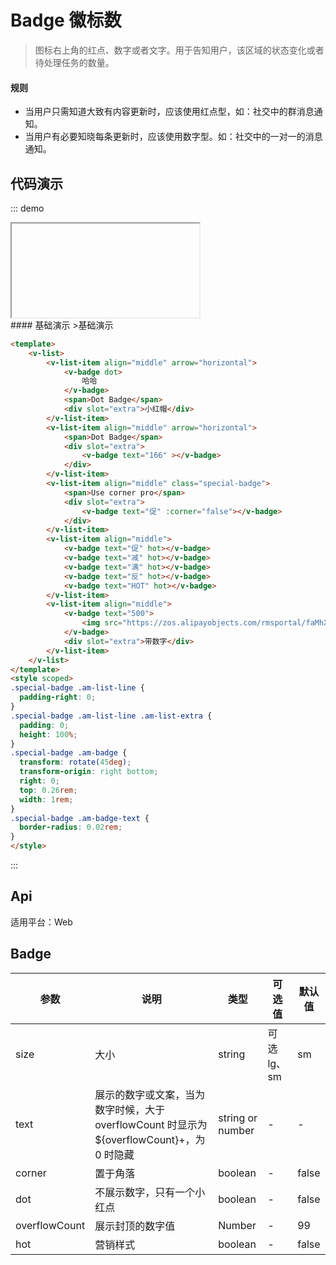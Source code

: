 # Badge 徽标数

>图标右上角的红点、数字或者文字。用于告知用户，该区域的状态变化或者待处理任务的数量。

#### 规则
- 当用户只需知道大致有内容更新时，应该使用红点型，如：社交中的群消息通知。
- 当用户有必要知晓每条更新时，应该使用数字型。如：社交中的一对一的消息通知。

## 代码演示
::: demo

<iframe>/demo.html#/badge</iframe>
<summary>
#### 基础演示
>基础演示
</summary>

```html
<template>
    <v-list>
        <v-list-item align="middle" arrow="horizontal">
            <v-badge dot>
                哈哈
            </v-badge>
            <span>Dot Badge</span>
            <div slot="extra">小红帽</div>
        </v-list-item>
        <v-list-item align="middle" arrow="horizontal">
            <span>Dot Badge</span>
            <div slot="extra">
                <v-badge text="166" ></v-badge>
            </div>
        </v-list-item>
        <v-list-item align="middle" class="special-badge">
            <span>Use corner pro</span>
            <div slot="extra">
                <v-badge text="促" :corner="false"></v-badge>
            </div>
        </v-list-item>
        <v-list-item align="middle">
            <v-badge text="促" hot></v-badge>
            <v-badge text="减" hot></v-badge>
            <v-badge text="满" hot></v-badge>
            <v-badge text="反" hot></v-badge>
            <v-badge text="HOT" hot></v-badge>
        </v-list-item>
        <v-list-item align="middle">
            <v-badge text="500">
                <img src="https://zos.alipayobjects.com/rmsportal/faMhXAxhCzLvveJ.png">
            </v-badge>
            <div slot="extra">带数字</div>
        </v-list-item>
    </v-list>
</template>
<style scoped>
.special-badge .am-list-line {
  padding-right: 0;
}
.special-badge .am-list-line .am-list-extra {
  padding: 0;
  height: 100%;
}
.special-badge .am-badge {
  transform: rotate(45deg);
  transform-origin: right bottom;
  right: 0;
  top: 0.26rem;
  width: 1rem;
}
.special-badge .am-badge-text {
  border-radius: 0.02rem;
}
</style>
```
:::

## Api

适用平台：Web

## Badge
| 参数      | 说明          | 类型      | 可选值                           | 默认值  |
|---------- |-------------- |---------- |-------------------------------- |-------- |
| size | 大小 | string | 可选 lg、sm | sm |
| text | 展示的数字或文案，当为数字时候，大于 overflowCount 时显示为 ${overflowCount}+，为 0 时隐藏 | string or number | - | - |
| corner | 置于角落 | boolean | - | false |
| dot | 不展示数字，只有一个小红点 | boolean | - | false |
| overflowCount | 展示封顶的数字值 | Number | - | 99 |
| hot | 营销样式 | boolean | - | false |
